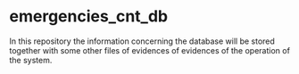 # emergencies_cnt_db
In this repository the information concerning the database will be stored together with some other files of evidences of evidences of the operation of the system.
